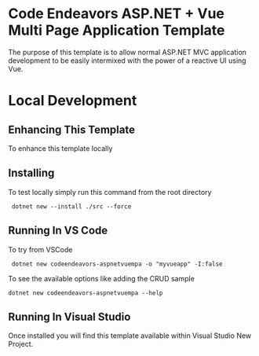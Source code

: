# Code Endeavors ASP.NET + Vue Multi Page Application Template
The purpose of this template is to allow normal ASP.NET MVC application development to be easily intermixed with the power of a reactive UI using Vue. 

# Local Development

## Enhancing This Template
To enhance this template locally

## Installing 
To test locally simply run this command from the root directory

```console
 dotnet new --install ./src --force
```

## Running In VS Code
To try from VSCode

```console
 dotnet new codeendeavors-aspnetvuempa -o "myvueapp" -I:false
```

To see the available options like adding the CRUD sample

```console
dotnet new codeendeavors-aspnetvuempa --help
```

## Running In Visual Studio
Once installed you will find this template available within Visual Studio New Project.

